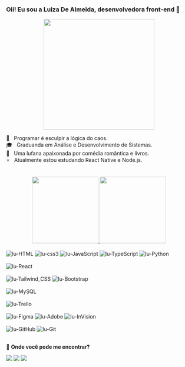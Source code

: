### Oii! Eu sou a Luiza De Almeida, desenvolvedora front-end 👋

<div id="header" align="center">
  <img src="https://media2.giphy.com/media/v1.Y2lkPTc5MGI3NjExYmgzcGYzMmtyOW1rYjNkdzQ3ODJpYm1pOXZvYWJvYWZxczFvdjU2YiZlcD12MV9pbnRlcm5hbF9naWZfYnlfaWQmY3Q9cw/cpqAGiEPnNYahqX2lH/giphy.gif" width="300"/>
</div>

🌸 &nbsp; Programar é esculpir a lógica do caos. <br/>
🎓 &nbsp; Graduanda em Análise e Desenvolvimento de Sistemas. <br/>
🩷 &nbsp; Uma lufana apaixonada por comédia romântica e livros. <br/>
⭐ &nbsp; Atualmente estou estudando React Native e Node.js. <br/>

<div align="center">
  <br/>
  <a href="https://github.com/ashley-nascimento">
    <img height="180em" src="https://github-readme-stats.vercel.app/api?username=Luiza-dealmeida&show_icons=true&theme=rose_pine&include_all_commits=true&count_private=true"/>
    <img height="180em" src="https://github-readme-stats.vercel.app/api/top-langs/?username=Luiza-dealmeida&layout=compact&langs_count=7&theme=rose_pine"/>
  </a>
   <br/>
</div>
  
<div style="display: inline_block"><br>
   <img alt="lu-HTML" src="https://img.shields.io/badge/HTML5-ff69b4?style=for-the-badge&logo=html5&logoColor=white" />
  <img alt="lu-css3" src="https://img.shields.io/badge/CSS3-1572B6?style=for-the-badge&logo=css3&logoColor=white" />
  <img alt="lu-JavaScript" src="https://img.shields.io/badge/JavaScript-F7DF1E?style=for-the-badge&logo=javascript&logoColor=white" />
  <img alt="lu-TypeScript" src="https://img.shields.io/badge/TypeScript-007ACC?style=for-the-badge&logo=typescript&logoColor=white" />
  <img alt="lu-Python" src="https://img.shields.io/badge/Python-3776AB?style=for-the-badge&logo=python&logoColor=white" />
</div>

<div style="display: inline_block"><br>
  <img alt="lu-React" src="https://img.shields.io/badge/React-20232A?style=for-the-badge&logo=react&logoColor=61DAFB" />
</div>

<div style="display: inline_block"><br>
  <img alt="lu-Tailwind_CSS" src="https://img.shields.io/badge/Tailwind_CSS-38B2AC?style=for-the-badge&logo=tailwind-css&logoColor=white"/>
  <img alt="lu-Bootstrap" src="https://img.shields.io/badge/Bootstrap-563D7C?style=for-the-badge&logo=bootstrap&logoColor=white" />
</div>

<div style="display: inline_block"><br>
   <img alt="lu-MySQL" src="https://img.shields.io/badge/MySQL-00000F?style=for-the-badge&logo=mysql&logoColor=white" />
</div>

<div style="display: inline_block"><br>
  <img alt="lu-Trello" src="https://img.shields.io/badge/Trello-0052CC?style=for-the-badge&logo=trello&logoColor=white" />
</div>

<div style="display: inline_block"><br>
  <img alt="lu-Figma" src="https://img.shields.io/badge/Figma-F24E1E?style=for-the-badge&logo=figma&logoColor=white" />
  <img alt="lu-Adobe" src="https://img.shields.io/badge/Adobe%20XD-470137?style=for-the-badge&logo=Adobe%20XD&logoColor=#FF61F6"/>
  <img alt="lu-InVision" src="https://img.shields.io/badge/InVision-FF3366?style=for-the-badge&logo=InVision&logoColor=white"/>
</div>

<div style="display: inline_block"><br>
   <img alt="lu-GitHub" src="https://img.shields.io/badge/-GitHub-00000F?style=for-the-badge&logo=github"/>
  <img alt="lu-Git" src="https://img.shields.io/badge/-Git-00000F?style=for-the-badge&logo=git"/>
 
</div>

 <br/>
 
🎀 **Onde você pode me encontrar?**
  
  <div> 
  <a href="https://instagram.com/almeid.lu" target="_blank"><img src="https://img.shields.io/badge/-Instagram-%23E4405F?style=for-the-badge&logo=instagram&logoColor=white" target="_blank"></a>
  <a href = "mailto:dealmeidaoliveiraaa@gmail.com"><img src="https://img.shields.io/badge/-Gmail-ff69b4?style=for-the-badge&logo=gmail&logoColor=white" target="_blank"></a>
  <a href="https://www.linkedin.com/in/luiza-de-almeida-oliveira/" target="_blank"><img src="https://img.shields.io/badge/-LinkedIn-%230077B5?style=for-the-badge&logo=linkedin&logoColor=white" target="_blank"></a> 
 
</div>
